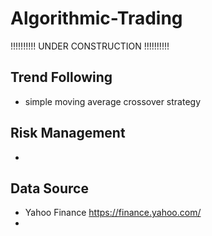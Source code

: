 # Algorithmic-Trading
!!!!!!!!!! UNDER CONSTRUCTION !!!!!!!!!!
## Trend Following
- simple moving average crossover strategy
## Risk Management
- 
## Data Source
- Yahoo Finance https://finance.yahoo.com/
- 
